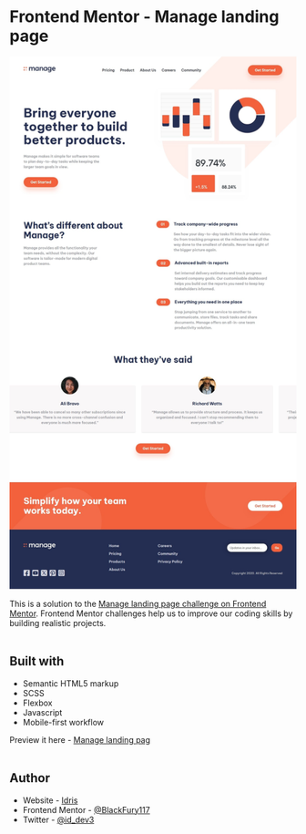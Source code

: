 # Frontend Mentor - Manage landing page

![Design preview for the Manage landing page coding challenge](./design/screenshot-of-my-work.jpg) <br>

This is a solution to the [Manage landing page challenge on Frontend Mentor](https://www.frontendmentor.io/solutions/manage-landing-page-solution-IYvhGAobDp). Frontend Mentor challenges help us to improve our coding skills by building realistic projects. <br><br>

## Built with

- Semantic HTML5 markup
- SCSS
- Flexbox
- Javascript
- Mobile-first workflow

Preview it here - [Manage landing pag](https://id-dev3.github.io/Manage-landing-page/) <br><br>

## Author

- Website - [Idris](https://id-dev3.github.io/)
- Frontend Mentor - [@BlackFury117](https://www.frontendmentor.io/profile/BlackFury117)
- Twitter - [@id_dev3](https://www.twitter.com/id_dev3)
